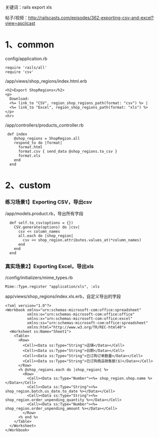 关键词：rails export xls

帖子/视频：http://railscasts.com/episodes/362-exporting-csv-and-excel?view=asciicast



# 1、common

config/application.rb

```
require 'rails/all'
require 'csv'
```

/app/views/shop_regions/index.html.erb

```
<h2>Export ShopRegions</h2>
<p>
  Download:
  <%= link_to "CSV", region_shop_regions_path(format: "csv") %> |
  <%= link_to "Excel", region_shop_regions_path(format: "xls") %>
</p>
<hr>
```

/app/controllers/products_controller.rb

```
 def index
    @shop_regions = ShopRegion.all
    respond_to do |format|
      format.html
      format.csv { send_data @shop_regions.to_csv }
      format.xls
    end
  end
```



# 2、custom

### 练习场景1】Exporting CSV，导出csv

/app/models.product.rb，导出所有字段

```
  def self.to_csv(options = {})
    CSV.generate(options) do |csv|
      csv << column_names
      all.each do |shop_region|
        csv << shop_region.attributes.values_at(*column_names)
      end
    end
  end
```



### 真实场景2】Exporting Excel，导出xls

/config/initializers/mime_types.rb 

```
Mime::Type.register "application/xls", :xls
```

app/views/shop_regions/index.xls.erb，自定义导出的字段

```
<?xml version="1.0"?>
<Workbook xmlns="urn:schemas-microsoft-com:office:spreadsheet"
          xmlns:o="urn:schemas-microsoft-com:office:office"
          xmlns:x="urn:schemas-microsoft-com:office:excel"
          xmlns:ss="urn:schemas-microsoft-com:office:spreadsheet"
          xmlns:html="http://www.w3.org/TR/REC-html40">
  <Worksheet ss:Name="Sheet1">
    <Table>
      <Row>
        <Cell><Data ss:Type="String">店铺</Data></Cell>
        <Cell><Data ss:Type="String">日期</Data></Cell>
        <Cell><Data ss:Type="String">已订购订单数量</Data></Cell>
        <Cell><Data ss:Type="String">已订购商品销售额($)</Data></Cell>
      </Row>
      <% @shop_regions.each do |shop_region| %>
        <Row>
          <Cell><Data ss:Type="Number"><%= shop_region.shop.name %></Data></Cell>
          <Cell><Data ss:Type="String"><%= shop_region.batch.us_date.to_date %></Data></Cell>
          <Cell><Data ss:Type="String"><%= shop_region.order_unpending_quantity %></Data></Cell>
          <Cell><Data ss:Type="Number"><%= shop_region.order_unpending_amount %></Data></Cell>
        </Row>
      <% end %>
    </Table>
  </Worksheet>
</Workbook>
```